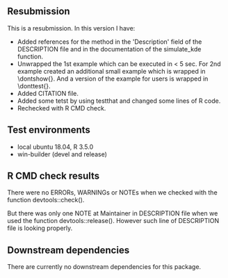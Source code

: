 ## Resubmission

This is a resubmission. In this version I have:

* Added references for the method in the 'Description' field of the DESCRIPTION file and in the documentation of the simulate_kde function.
* Unwrapped the 1st example which can be executed in < 5 sec. For 2nd example created an additional small example which is wrapped in \dontshow{}. And a version of the example for users is wrapped in \donttest{}.
* Added CITATION file.
* Added some tetst by using testthat and changed some lines of R code.
* Rechecked with R CMD check.

## Test environments

* local ubuntu 18.04, R 3.5.0
* win-builder (devel and release)

## R CMD check results

There were no ERRORs, WARNINGs or NOTEs when we checked with the function devtools::check().

But there was only one NOTE at Maintainer in DESCRIPTION file when we used the function devtools::release(). However such line of DESCRIPTION file is looking properly.

## Downstream dependencies

There are currently no downstream dependencies for this package.

